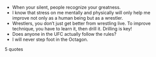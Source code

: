  - When your silent, people recognize your greatness.
 - I know that stress on me mentally and physically will only help me improve not only as a human being but as a wrestler.
 - Wrestlers, you don’t just get better from wrestling live. To improve technique, you have to learn it, then drill it. Drilling is key!
 - Does anyone in the UFC actually follow the rules?
 - I will never step foot in the Octagon.

5 quotes